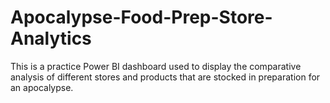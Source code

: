 # Apocalypse-Food-Prep-Store-Analytics
This is a practice Power BI dashboard used to display the comparative analysis of different stores and products that are stocked in preparation for an apocalypse.
